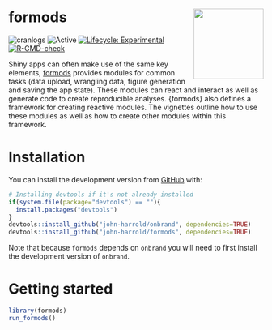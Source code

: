 
<!-- README.md is generated from README.Rmd. Please edit that file -->

# formods <img src="man/figures/logo.png" align="right" height="138.5" />

<!---
[![version](https://www.r-pkg.org/badges/version/formods)](https://CRAN.R-project.org/package=formods)
--->

<!-- badges: start -->

![cranlogs](https://cranlogs.r-pkg.org/badges/formods)
![Active](https://www.repostatus.org/badges/latest/active.svg)
[![Lifecycle:
Experimental](https://img.shields.io/badge/lifecycle-experimental-orange.svg)](https://lifecycle.r-lib.org/articles/stages.html)
[![R-CMD-check](https://github.com/john-harrold/formods/actions/workflows/R-CMD-check.yaml/badge.svg)](https://github.com/john-harrold/formods/actions/workflows/R-CMD-check.yaml)
<!-- badges: end -->

Shiny apps can often make use of the same key elements,
[formods](https://formods.ubiquity.tools) provides modules for common
tasks (data upload, wrangling data, figure generation and saving the app
state). These modules can react and interact as well as generate code to
create reproducible analyses. {formods} also defines a framework for
creating reactive modules. The vignettes outline how to use these
modules as well as how to create other modules within this framework.

# Installation

<!---
You can install the released version of ``formods`` from [CRAN](https://cran.r-project.org/package=formods) with:
&#10;``` r
install.packages("formods")
```
--->

You can install the development version from
[GitHub](https://github.com/john-harrold/formods) with:

``` r
# Installing devtools if it's not already installed
if(system.file(package="devtools") == ""){
  install.packages("devtools") 
}
devtools::install_github("john-harrold/onbrand", dependencies=TRUE)
devtools::install_github("john-harrold/formods", dependencies=TRUE)
```

Note that because `formods` depends on `onbrand` you will need to first
install the development version of `onbrand`.

# Getting started

``` r
library(formods)
run_formods()
```
